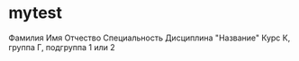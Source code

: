 # mytest
Фамилия
Имя
Отчество
Специальность
Дисциплина "Название"
Курс К, группа Г, подгруппа 1 или 2
